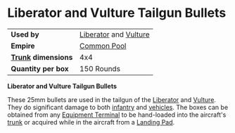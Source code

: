# Liberator and Vulture Tailgun Bullets

|                                                 |                                                                             |
| ----------------------------------------------- | --------------------------------------------------------------------------- |
| **Used by**                                     | [Liberator](../vehicles/Liberator.md) and [Vulture](../vehicles/Vulture.md) |
| **Empire**                                      | [Common Pool](../terminology/Common_Pool.md)                                |
| **[Trunk](../terminology/Trunk.md) dimensions** | 4x4                                                                         |
| **Quantity per box**                            | 150 Rounds                                                                  |

**Liberator and Vulture Tailgun Bullets**

These 25mm bullets are used in the tailgun of the
[Liberator](../vehicles/Liberator.md) and [Vulture](../vehicles/Vulture.md).
They do significant damage to both [infantry](../terminology/Infantry.md) and
[vehicles](../vehicles/index.md). The boxes can be obtained from any
[Equipment Terminal](../items/Equipment_Terminal.md) to be hand-loaded into the
aircraft's [trunk](../terminology/Trunk.md) or acquired while in the aircraft
from a [Landing Pad](../items/Landing_Pad.md).

